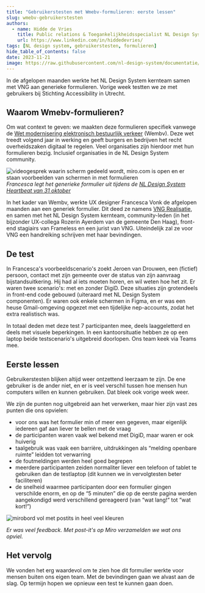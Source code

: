 ```yaml
---
title: "Gebruikerstesten met Wmebv-formulieren: eerste lessen"
slug: wmebv-gebruikerstesten
authors:
  - name: Hidde de Vries
    title: Public relations & Toegankelijkheidsspecialist NL Design System
    url: https://www.linkedin.com/in/hiddedevries/
tags: [NL design system, gebruikerstesten, formulieren]
hide_table_of_contents: false
date: 2023-11-21
image: https://raw.githubusercontent.com/nl-design-system/documentatie/assets/postits.png
---
```


In de afgelopen maanden werkte het NL Design System kernteam samen met VNG aan generieke formulieren. Vorige week testten we ze met gebruikers bij Stichting Accessibility in Utrecht.

## Waarom Wmebv-formulieren?

Om wat context te geven: we maakten deze formulieren specifiek vanwege de [Wet modernisering elektronisch bestuurlijk verkeer](https://www.digitaleoverheid.nl/overzicht-van-alle-onderwerpen/wetgeving/wet-modernisering-elektronisch-bestuurlijk-verkeer/) (Wembv). Deze wet treedt volgend jaar in werking en geeft burgers en bedrijven het recht overheidszaken digitaal te regelen. Veel organisaties zijn hierdoor met hun formulieren bezig. Inclusief organisaties in de NL Design System community.

![videogesprek waarin scherm gedeeld wordt, miro.com is open en er staan voorbeelden van schermen in met formulieren](https://raw.githubusercontent.com/nl-design-system/documentatie/assets/generiek-formulier-heartbeat.png)
_Francesca legt het generieke formulier uit tijdens de [NL Design System Heartbeat van 31 oktober](https://www.youtube.com/watch?v=lcG9DFG4NgQ)_

In het kader van Wembv, werkte UX designer Francesca Vonk de afgelopen maanden aan een generiek formulier. Dit deed ze namens [VNG Realisatie](https://vng.nl/artikelen/vng-realisatie), en samen met het NL Design System kernteam, community-leden (in het bijzonder UX-collega Rozerin Ayerdem van de gemeente Den Haag), front-end stagiairs van Frameless en een jurist van VNG. Uiteindelijk zal ze voor VNG een handreiking schrijven met haar bevindingen.

## De test

In Francesca's voorbeeldscenario's zoekt Jeroen van Drouwen, een (fictief) persoon, contact met zijn gemeente over de status van zijn aanvraag bijstandsuitkering. Hij had al iets moeten horen, en wil weten hoe het zit. Er waren twee scenario's: met en zonder DigiD. Deze situaties zijn grotendeels in front-end code gebouwd (uiteraard met NL Design System componenten). Er waren ook enkele schermen in Figma, en er was een heuse Gmail-omgeving opgezet met een tijdelijke nep-accounts, zodat het extra realistisch was.

In totaal deden met deze test 7 participanten mee, deels laaggeletterd en deels met visuele beperkingen. In een kantoorsituatie hebben ze op een laptop beide testscenario's uitgebreid doorlopen. Ons team keek via Teams mee.

## Eerste lessen

Gebruikerstesten blijken altijd weer ontzettend leerzaam te zijn. De ene gebruiker is de ander niet, en er is veel verschil tussen hoe mensen hun computers willen en kunnen gebruiken. Dat bleek ook vorige week weer.

We zijn de punten nog uitgebreid aan het verwerken, maar hier zijn vast zes punten die ons opvielen:

- voor ons was het formulier min of meer een gegeven, maar eigenlijk iedereen gaf aan liever te bellen met de vraag
- de participanten waren vaak wel bekend met DigiD, maar waren er ook huiverig
- taalgebruik was vaak een barrière, uitdrukkingen als “melding openbare ruimte” leidden tot verwarring
- de foutmeldingen werden heel goed begrepen
- meerdere participanten zeiden normaliter liever een telefoon of tablet te gebruiken dan de testlaptop (dit kunnen we in vervolgtesten beter faciliteren)
- de snelheid waarmee participanten door een formulier gingen verschilde enorm, en op de “5 minuten” die op de eerste pagina werden aangekondigd werd verschillend gereageerd (van “wat lang!“ tot “wat kort!”)

![mirobord vol met postits in heel veel kleuren](https://raw.githubusercontent.com/nl-design-system/documentatie/assets/postits.png)

_Er was veel feedback. Met post-it's op Miro verzamelden we wat ons opviel._

## Het vervolg

We vonden het erg waardevol om te zien hoe dit formulier werkte voor mensen buiten ons eigen team. Met de bevindingen gaan we alvast aan de slag. Op termijn hopen we opnieuw een test te kunnen gaan doen.
